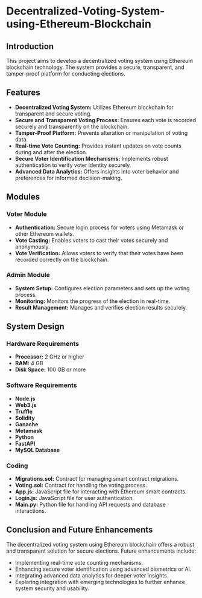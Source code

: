 # Decentralized-Voting-System-using-Ethereum-Blockchain


## Introduction
This project aims to develop a decentralized voting system using Ethereum blockchain technology. The system provides a secure, transparent, and tamper-proof platform for conducting elections.

## Features
- **Decentralized Voting System:** Utilizes Ethereum blockchain for transparent and secure voting.
- **Secure and Transparent Voting Process:** Ensures each vote is recorded securely and transparently on the blockchain.
- **Tamper-Proof Platform:** Prevents alteration or manipulation of voting data.
- **Real-time Vote Counting:** Provides instant updates on vote counts during and after the election.
- **Secure Voter Identification Mechanisms:** Implements robust authentication to verify voter identity securely.
- **Advanced Data Analytics:** Offers insights into voter behavior and preferences for informed decision-making.

## Modules
### Voter Module
- **Authentication:** Secure login process for voters using Metamask or other Ethereum wallets.
- **Vote Casting:** Enables voters to cast their votes securely and anonymously.
- **Vote Verification:** Allows voters to verify that their votes have been recorded correctly on the blockchain.

### Admin Module
- **System Setup:** Configures election parameters and sets up the voting process.
- **Monitoring:** Monitors the progress of the election in real-time.
- **Result Management:** Manages and verifies election results securely.

## System Design
### Hardware Requirements
- **Processor:** 2 GHz or higher
- **RAM:** 4 GB
- **Disk Space:** 100 GB or more

### Software Requirements
- **Node.js**
- **Web3.js**
- **Truffle**
- **Solidity**
- **Ganache**
- **Metamask**
- **Python**
- **FastAPI**
- **MySQL Database**

### Coding
- **Migrations.sol:** Contract for managing smart contract migrations.
- **Voting.sol:** Contract for handling the voting process.
- **App.js:** JavaScript file for interacting with Ethereum smart contracts.
- **Login.js:** JavaScript file for user authentication.
- **Main.py:** Python file for handling API requests and database interactions.

## Conclusion and Future Enhancements
The decentralized voting system using Ethereum blockchain offers a robust and transparent solution for secure elections. Future enhancements include:
- Implementing real-time vote counting mechanisms.
- Enhancing secure voter identification using advanced biometrics or AI.
- Integrating advanced data analytics for deeper voter insights.
- Exploring integration with emerging technologies to further enhance system security and usability.



